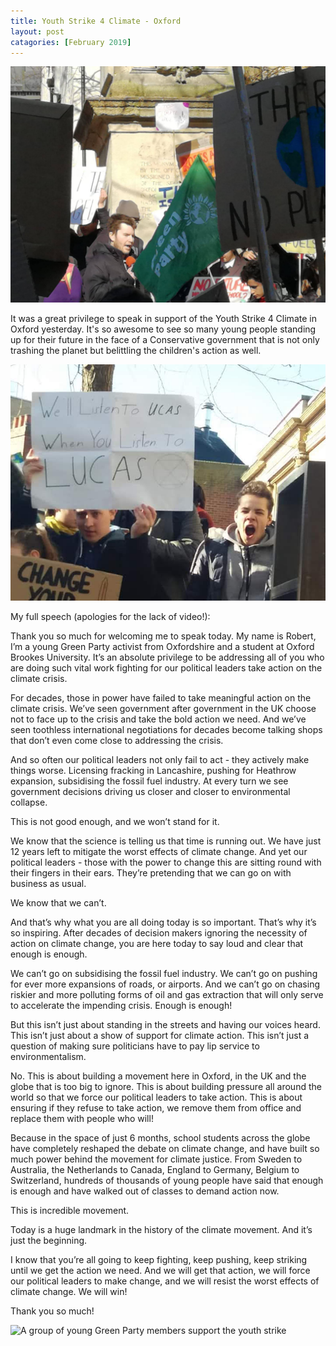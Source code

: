 ```yaml
---
title: Youth Strike 4 Climate - Oxford
layout: post
catagories: [February 2019]
---
```


![Robert speaking at the strike](/images/robertatyouthstrike.jpg)

It was a great privilege to speak in support of the Youth Strike 4 Climate in Oxford yesterday. It's so awesome to see so many young people standing up for their future in the face of a Conservative government that is not only trashing the planet but belittling the children's action as well.

![The best poster at the Oxford strike](/images/lucasposter.jpg)

My full speech (apologies for the lack of video!):

Thank you so much for welcoming me to speak today. My name is Robert, I’m a young Green Party activist from Oxfordshire and a student at Oxford Brookes University. It’s an absolute privilege to be addressing all of you who are doing such vital work fighting for our political leaders take action on the climate crisis.

For decades, those in power have failed to take meaningful action on the climate crisis. We’ve seen government after government in the UK choose not to face up to the crisis and take the bold action we need. And we’ve seen toothless international negotiations for decades become talking shops that don’t even come close to addressing the crisis. 

And so often our political leaders not only fail to act - they actively make things worse. Licensing fracking in Lancashire, pushing for Heathrow expansion, subsidising the fossil fuel industry. At every turn we see government decisions driving us closer and closer to environmental collapse. 

This is not good enough, and we won’t stand for it. 

We know that the science is telling us that time is running out. We have just 12 years left to mitigate the worst effects of climate change. And yet our political leaders - those with the power to change this are sitting round with their fingers in their ears. They’re pretending that we can go on with business as usual. 

We know that we can’t. 

And that’s why what you are all doing today is so important. That’s why it’s so inspiring. After decades of decision makers ignoring the necessity of action on climate change, you are here today to say loud and clear that enough is enough. 

We can’t go on subsidising the fossil fuel industry. We can’t go on pushing for ever more expansions of roads, or airports. And we can’t go on chasing riskier and more polluting forms of oil and gas extraction that will only serve to accelerate the impending crisis. Enough is enough! 

But this isn’t just about standing in the streets and having our voices heard. This isn’t just about a show of support for climate action. This isn’t just a question of making sure politicians have to pay lip service to environmentalism. 

No. This is about building a movement here in Oxford, in the UK and the globe that is too big to ignore. This is about building pressure all around the world so that we force our political leaders to take action. This is about ensuring if they refuse to take action, we remove them from office and replace them with people who will! 

Because in the space of just 6 months, school students across the globe have completely reshaped the debate on climate change, and have built so much power behind the movement for climate justice. From Sweden to Australia, the Netherlands to Canada, England to Germany, Belgium to Switzerland, hundreds of thousands of young people have said that enough is enough and have walked out of classes to demand action now. 

This is incredible movement. 

Today is a huge landmark in the history of the climate movement. And it’s just the beginning. 

I know that you’re all going to keep fighting, keep pushing, keep striking until we get the action we need. And we will get that action, we will force our political leaders to make change, and we will resist the worst effects of climate change. We will win!

Thank you so much!

![A group of young Green Party members support the youth strike](/images/younggreensatyouthstrike)

